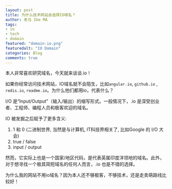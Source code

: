```yaml
---
layout: post
title: 为什么技术网站会选择IO域名？
author: 老马 Ike MA
tags: 
- io
- tech
- domain
featured: "domain-io.png"
featuredalt: "IO Domain"
categories: Blog
comments: true
---
```


本人非常喜欢研究域名，今天就来谈谈.io！

如果你经常访问技术网站，IO域名就不会陌生，比如``angular.io``, ``github.io`` , ``redis.io``, ``readme.io``。为什么他们都用io，代表什么？

I/O 是“Input/Output”（输入/输出）的缩写形式。一般情况下，.io 是深受创业者、工程师、编程人员和极客欢迎的域名。

IO 被发掘之后赋予了更多含义:
1. 1 和 0 (二进制世界, 当然是与计算机, IT科技界相关了, 比如Google 的 I/O 大会)
2. true / false
3. input / output

然而，它实际上也是一个国家/地区代码，是代表英属印度洋领地的域名。此外，对于想寻找一个极其简短域名的任何人而言，.io 也是不错的选择。

为什么我的网站不用io域名？因为本人还不够极客，不够技术，还是走卖萌路线比较好！ 